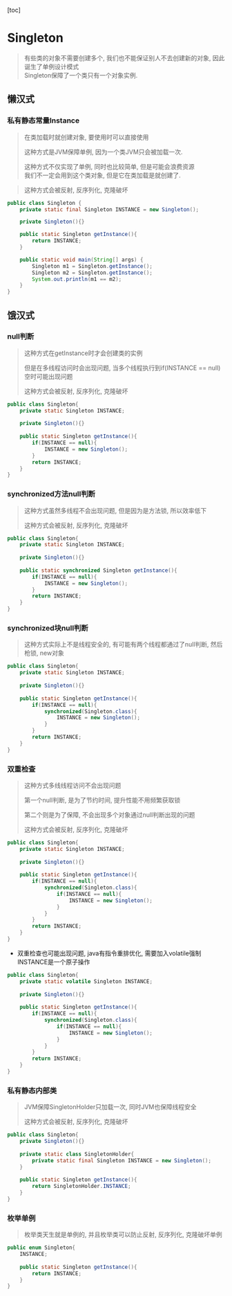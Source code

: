 [toc]

# Singleton

> 有些类的对象不需要创建多个, 我们也不能保证别人不去创建新的对象, 因此诞生了单例设计模式  
> Singleton保障了一个类只有一个对象实例.

## 懒汉式

### 私有静态常量Instance

> 在类加载时就创建对象, 要使用时可以直接使用
>
> 这种方式是JVM保障单例, 因为一个类JVM只会被加载一次.
>
> 这种方式不仅实现了单例, 同时也比较简单, 但是可能会浪费资源  
> 我们不一定会用到这个类对象, 但是它在类加载是就创建了.

>这种方式会被反射, 反序列化, 克隆破坏

```java
public class Singleton {
    private static final Singleton INSTANCE = new Singleton();

    private Singleton(){}

    public static Singleton getInstance(){
        return INSTANCE;
    }

    public static void main(String[] args) {
        Singleton m1 = Singleton.getInstance();
        Singleton m2 = Singleton.getInstance();
        System.out.println(m1 == m2);
    }
}
```

## 饿汉式

### null判断

> 这种方式在getInstance时才会创建类的实例
>
> 但是在多线程访问时会出现问题, 当多个线程执行到if(INSTANCE == null) 空时可能出现问题
>
> 这种方式会被反射, 反序列化, 克隆破坏

```java
public class Singleton{
    private static Singleton INSTANCE;
    
    private Singleton(){}
    
    public static Singleton getInstance(){
        if(INSTANCE == null){
            INSTANCE = new Singleton();
        }
        return INSTANCE;
    }
}
```

### synchronized方法null判断

> 这种方式虽然多线程不会出现问题, 但是因为是方法锁, 所以效率低下
>
> 这种方式会被反射, 反序列化, 克隆破坏

```java
public class Singleton{
    private static Singleton INSTANCE;
    
    private Singleton(){}
    
    public static synchronized Singleton getInstance(){
        if(INSTANCE == null){
            INSTANCE = new Singleton();
        }
        return INSTANCE;
    }
}
```

### synchronized块null判断

> 这种方式实际上不是线程安全的, 有可能有两个线程都通过了null判断, 然后枪锁, new对象

```java
public class Singleton{
    private static Singleton INSTANCE;
    
    private Singleton(){}
    
    public static Singleton getInstance(){
        if(INSTANCE == null){
            synchronized(Singleton.class){
                INSTANCE = new Singleton();   
            }
        }
        return INSTANCE;
    }
}
```

### 双重检查

> 这种方式多线线程访问不会出现问题
>
> 第一个null判断, 是为了节约时间, 提升性能不用频繁获取锁
>
> 第二个则是为了保障, 不会出现多个对象通过null判断出现的问题
>
> 这种方式会被反射, 反序列化, 克隆破坏

```java
public class Singleton{
    private static Singleton INSTANCE;
    
    private Singleton(){}
    
    public static Singleton getInstance(){
        if(INSTANCE == null){
            synchronized(Singleton.class){
                if(INSTANCE == null){
                	INSTANCE = new Singleton();   
                }
            }
        }
        return INSTANCE;
    }
}
```

- 双重检查也可能出现问题, java有指令重排优化, 需要加入volatile强制INSTANCE是一个原子操作

```java
public class Singleton{
    private static volatile Singleton INSTANCE;
    
    private Singleton(){}
    
    public static Singleton getInstance(){
        if(INSTANCE == null){
            synchronized(Singleton.class){
                if(INSTANCE == null){
                	INSTANCE = new Singleton();   
                }
            }
        }
        return INSTANCE;
    }
}
```

### 私有静态内部类

> JVM保障SingletonHolder只加载一次, 同时JVM也保障线程安全
>
> 这种方式会被反射, 反序列化, 克隆破坏

```java
public class Singleton{
    private Singleton(){}
    
    private static class SingletonHolder{
        private static final Singleton INSTANCE = new Singleton();
    }
    
    public static Singleton getInstance(){
        return SingletonHolder.INSTANCE;
    }
}
```

### 枚举单例

> 枚举类天生就是单例的, 并且枚举类可以防止反射, 反序列化, 克隆破坏单例

```java
public enum Singleton{
    INSTANCE;
    
    public static Singleton getInstance(){
        return INSTANCE;
    }
}
```

